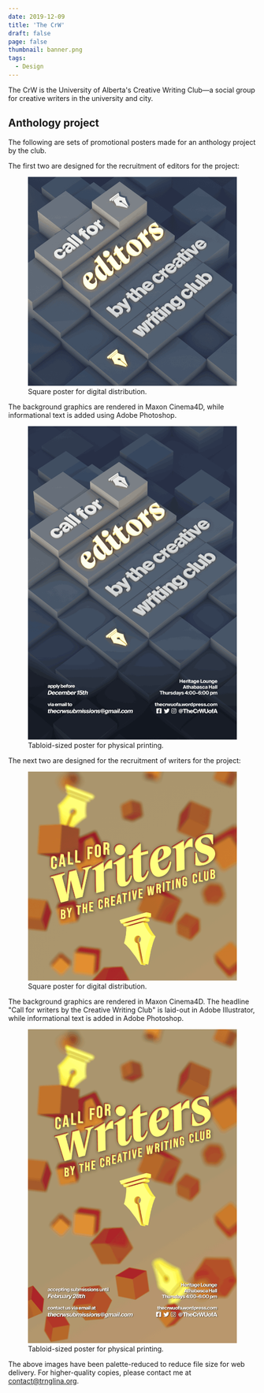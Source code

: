 ```yaml
---
date: 2019-12-09
title: 'The CrW'
draft: false
page: false
thumbnail: banner.png
tags:
  - Design
---
```


The CrW is the University of Alberta's Creative Writing Club—a social group for creative writers in the university and city.

## Anthology project

The following are sets of promotional posters made for an anthology project by the club.

The first two are designed for the recruitment of editors for the project:

<figure>
  <img src="call-for-editors-square-fs8.png" alt="Square poster displaying the group's logo and the words 'Call for editors by the Creative Writing Club'.">
  <figcaption>Square poster for digital distribution.</figcaption>
</figure>

The background graphics are rendered in Maxon Cinema4D, while informational text is added using Adobe Photoshop.

<figure>
  <img src="call-for-editors-fs8.png" alt="Tabloid-sized poster displaying the group's logo, location, contact and social media information, and the words 'Call for editors by the Creative Writing Club', alongside the deadline for applicants. The application deadline is December 15th, and applications should be made to thecrwsubmissions@gmail.com. The group meets on Thursdays from 4:00 to 6:00 P.M. weekly, in the Heritage Lounge, located within Athabasca Hall. The group's website is at thecrwuofa.wordpress.com, and can be found at @TheCrWUofA on Facebook, Twitter, and Instagram.">
  <figcaption>Tabloid-sized poster for physical printing.</figcaption> 
</figure>

The next two are designed for the recruitment of writers for the project:

<figure>
  <img src="call-for-writers-square-fs8.png" alt="Square poster displaying the group's logo and the words 'Call for writers by the Creative Writing Club'.">
  <figcaption>Square poster for digital distribution.</figcaption>
</figure>

The background graphics are rendered in Maxon Cinema4D. The headline "Call for writers by the Creative Writing Club" is laid-out in Adobe Illustrator, while informational text is added in Adobe Photoshop.

<figure>
  <img src="call-for-writers-fs8.png" alt="Tabloid-sized poster displaying the group's logo, location, contact and social media information, and the words 'Call for writers by the Creative Writing Club', alongside the deadline for submissions. The submission deadline is February 28th, and submissions should be made to thecrwsubmissions@gmail.com. The group meets on Thursdays from 4:00 to 6:00 P.M. weekly, in the Heritage Lounge, located within Athabasca Hall. The group's website is at thecrwuofa.wordpress.com, and can be found at @TheCrWUofA on Facebook, Twitter, and Instagram.">
  <figcaption>Tabloid-sized poster for physical printing.</figcaption>
</figure>

The above images have been palette-reduced to reduce file size for web delivery. For higher-quality copies, please contact me at [contact@trnglina.org](mailto:contact@trnglina.org).
